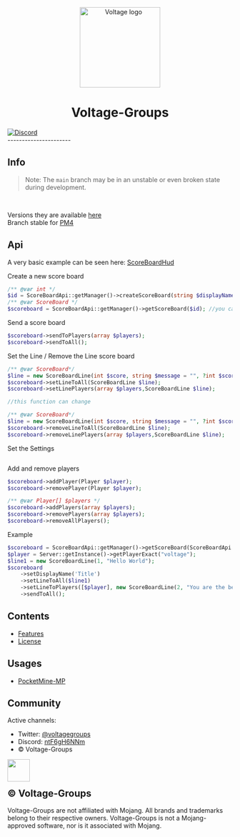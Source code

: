 <p align="center">
  <img src="http://image.noelshack.com/fichiers/2021/39/5/1633118741-logo-no-background.png" alt="Voltage logo" height="180" />
</p>

<h1 align="center">Voltage-Groups</h1>
<a href="https://discord.gg/ntF6gH6NNm"><img src="https://img.shields.io/discord/814507789656784898?label=discord&color=7289DA&logo=discord" alt="Discord" /></a>
<br/>
----------------------
<br/>

## Info
> Note: The `main` branch may be in an unstable or even broken state during development.
<br/>

Versions they are available [here](https://github.com/Voltagegroups/ScoreBoardApi/releases)
<br/>
Branch stable for [PM4](https://github.com/Voltagegroups/ScoreBoardApi/tree/pm4)


## Api
A very basic example can be seen here: [ScoreBoardHud](https://github.com/Voltagegroups/ScoreBoardHud)

Create a new score board
```PHP
/** @var int */
$id = ScoreBoardApi::getManager()->createScoreBoard(string $displayName = "",?string $objectiveName = null, string $displaySlot = ScoreBoard::SLOT_SIDEBAR, int $sortOrder = ScoreBoard::SORT_ASCENDING, int $slotOrder = SetDisplayObjectivePacket::SORT_ORDER_ASCENDING); //you can define an id if you want
/** @var ScoreBoard */
$scoreboard = ScoreBoardApi::getManager()->getScoreBoard($id); //you can define all settings if you want
```

Send a score board
```PHP
$scoreboard->sendToPlayers(array $players);
$scoreboard->sendToAll();
```

Set the Line / Remove the Line score board
```PHP
/** @var ScoreBoard*/
$line = new ScoreBoardLine(int $score, string $message = "", ?int $scoreid = null, int $type = ScorePacketEntry::TYPE_FAKE_PLAYER);
$scoreboard->setLineToAll(ScoreBoardLine $line);
$scoreboard->setLinePlayers(array $players,ScoreBoardLine $line);

//this function can change 

/** @var ScoreBoard*/
$line = new ScoreBoardLine(int $score, string $message = "", ?int $scoreid = null, int $type = ScorePacketEntry::TYPE_FAKE_PLAYER);
$scoreboard->removeLineToAll(ScoreBoardLine $line);
$scoreboard->removeLinePlayers(array $players,ScoreBoardLine $line);
```

Set the Settings
```PHP
```

Add and remove players

```PHP
$scoreboard->addPlayer(Player $player);
$scoreboard->removePlayer(Player $player);

/** @var Player[] $players */
$scoreboard->addPlayers(array $players);
$scoreboard->removePlayers(array $players);
$scoreboard->removeAllPlayers();
```

Example

```PHP
$scoreboard = ScoreBoardApi::getManager()->getScoreBoard(ScoreBoardApi::getManager()->createScoreBoard());
$player = Server::getInstance()->getPlayerExact("voltage");
$line1 = new ScoreBoardLine(1, "Hello World");
$scoreboard
    ->setDisplayName('Title')
    ->setLineToAll($line1)
    ->setLineToPlayers([$player], new ScoreBoardLine(2, "You are the best"))
    ->sendToAll();
```

## Contents

- [Features](./FEATURES.md)
- [License](./LICENSE)

## Usages

* [PocketMine-MP](https://github.com/pmmp/PocketMine-MP)

## Community

Active channels:

- Twitter: [@voltagegroups](https://twitter.com/VoltageGroups?t=wSiFVaX5GiHx8Z-LmSC7iQ&s=09)
- Discord: [ntF6gH6NNm](https://discord.gg/ntF6gH6NNm)
- © Voltage-Groups
<div align="center">
  <img src="http://image.noelshack.com/fichiers/2021/39/5/1633118741-logo-no-background.png" height="50" width="50" align="left"></img>
</div>
<br/><br/>

## © Voltage-Groups

Voltage-Groups are not affiliated with Mojang. All brands and trademarks belong to their respective owners. Voltage-Groups is not a Mojang-approved software, nor is it associated with Mojang.
